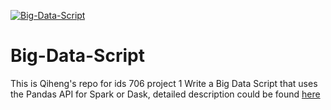 [![Big-Data-Script](https://github.com/nogibjj/Big-Data-Script/actions/workflows/main.yml/badge.svg)](https://github.com/nogibjj/Big-Data-Script/actions/workflows/main.yml)
# Big-Data-Script
This is Qiheng's repo for ids 706 project 1 Write a Big Data Script that uses the Pandas API for Spark or Dask, detailed description could be found [here](https://noahgift.github.io/data-engineering-and-dataops/projects)
